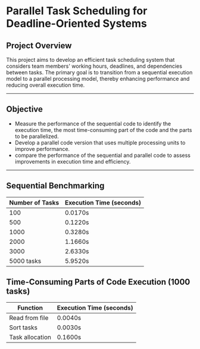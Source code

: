 # Parallel Task Scheduling for Deadline-Oriented Systems

## Project Overview

This project aims to develop an efficient task scheduling system that considers team members' working hours, deadlines, and dependencies between tasks. The primary goal is to transition from a sequential execution model to a parallel processing model, thereby enhancing performance and reducing overall execution time.

---

##  Objective 

- Measure the performance of the sequential code to identify the execution time, the most time-consuming part of the code and the parts to be parallelized.
- Develop a parallel code version that uses multiple processing units to improve performance. 
- compare the performance of the sequential and parallel code to assess improvements in execution time and efficiency.
 
---

## Sequential Benchmarking 

| Number of Tasks | Execution Time (seconds) |
|------------------|--------------------------|
| 100              | 0.0170s                  |
| 500              | 0.1220s                  |
| 1000             | 0.3280s                  |
| 2000             | 1.1660s                  |
| 3000             | 2.6330s                  |
| 5000 tasks       | 5.9520s                  |

## Time-Consuming Parts of Code Execution (1000 tasks)

| Function          | Execution Time (seconds) |
|-------------------|--------------------------|
| Read from file    | 0.0040s                  |
| Sort tasks        | 0.0030s                  |
| Task allocation   | 0.1600s                  |
